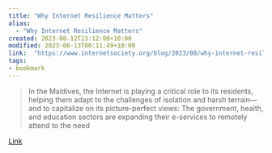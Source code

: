 ```yaml
---
title: "Why Internet Resilience Matters"
alias:
  - "Why Internet Resilience Matters"
created: 2023-08-12T23:12:00+10:00
modified: 2023-08-13T00:11:49+10:00
link:  "https://www.internetsociety.org/blog/2023/08/why-internet-resilience-matters/"
tags:
- bookmark
---
```


> In the Maldives, the Internet is playing a critical role to its residents, helping them adapt to the challenges of isolation and harsh terrain—and to capitalize on its picture-perfect views: The government, health, and education sectors are expanding their e-services to remotely attend to the need

[Link](https://www.internetsociety.org/blog/2023/08/why-internet-resilience-matters/)

